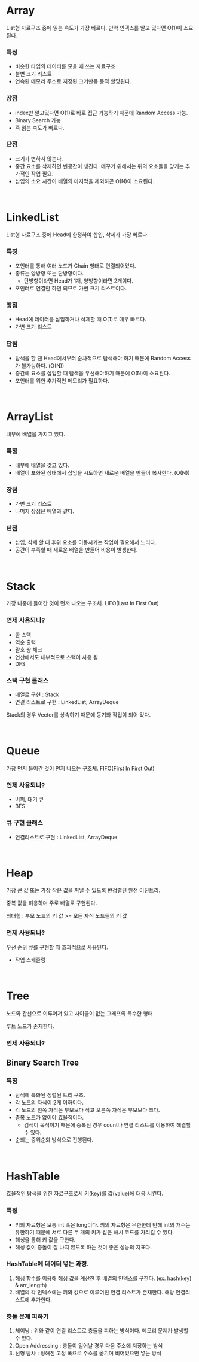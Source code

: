# Array
List형 자료구조 중에 읽는 속도가 가장 빠르다. 만약 인덱스를 알고 있다면 O(1)이 소요된다.

### 특징
- 비슷한 타입의 데이터를 모을 때 쓰는 자료구조
- 불변 크기 리스트
- 연속된 메모리 주소로 지정된 크기만큼 동적 할당된다.

### 장점
- index만 알고있다면 O(1)로 바로 접근 가능하기 때문에 Random Access 가능.
- Binary Search 가능
- 즉 읽는 속도가 빠르다.

### 단점
- 크기가 변하지 않는다.
- 중간 요소를 삭제하면 빈공간이 생긴다. 메꾸기 위해서는 뒤의 요소들을 당기는 추가적인 작업 필요.
- 삽입의 소요 시간이 배열의 마지막을 제외하곤 O(N)이 소요된다. 

<br>

# LinkedList
List형 자료구조 중에 Head에 한정하여 삽입, 삭제가 가장 빠르다. 

### 특징
- 포인터를 통해 여러 노드가 Chain 형태로 연결되어있다.
- 종류는 양방향 또는 단방향이다.
  - 단방향이라면 Head가 1개, 양방향이라면 2개이다.
- 포인터로 연결만 하면 되므로 가변 크기 리스트이다.

### 장점
- Head에 데이터를 삽입하거나 삭제할 때 O(1)로 매우 빠르다.
- 가변 크기 리스트

### 단점
- 탐색을 할 땐 Head에서부터 순차적으로 탐색해야 하기 때문에 Random Access가 불가능하다. (O(N))
- 중간에 요소를 삽입할 때 탐색을 우선해야하기 때문에 O(N)이 소요된다.
- 포인터를 위한 추가적인 메모리가 필요하다.

<br>

# ArrayList
내부에 배열을 가지고 있다.

### 특징
- 내부에 배열을 갖고 있다.
- 배열이 포화된 상태에서 삽입을 시도하면 새로운 배열을 만들어 복사한다. (O(N))

### 장점
- 가변 크기 리스트
- 나머지 장점은 배열과 같다.

### 단점
- 삽입, 삭제 할 때 후위 요소를 이동시키는 작업이 필요해서 느리다.
- 공간이 부족할 때 새로운 배열을 만들어 비용이 발생한다.

<br>

# Stack
가장 나중에 들어간 것이 먼저 나오는 구조체. LIFO(Last In First Out)

### 언제 사용되나?
- 콜 스택
- 역순 출력
- 괄호 쌍 체크
- 연산에서도 내부적으로 스택이 사용 됨.
- DFS

### 스택 구현 클래스
- 배열로 구현 : Stack<E>
- 연결 리스트로 구현 : LinkedList<E>, ArrayDeque<E>

Stack<E>의 경우 Vector를 상속하기 때문에 동기화 작업이 되어 있다. 

<br>

# Queue
가장 먼저 들어간 것이 먼저 나오는 구조체. FIFO(First In First Out)

### 언제 사용되나?
- 버퍼, 대기 큐
- BFS
  
### 큐 구현 클래스
- 연결리스트로 구현 : LinkedList<E>, ArrayDeque<E>
  
<br>

# Heap
가장 큰 값 또는 가장 작은 값을 꺼낼 수 있도록 반정렬된 완전 이진트리. 
  
중복 값을 허용하며 주로 배열로 구현된다.

최대힙 : 부모 노드의 키 값 >= 모든 자식 노드들의 키 값
  
### 언제 사용되나?
우선 순위 큐를 구현할 때 효과적으로 사용된다.
- 작업 스케줄링

<br>
  
# Tree
노드와 간선으로 이루어져 있고 사이클이 없는 그래프의 특수한 형태

루트 노드가 존재한다.

### 언제 사용되나?

## Binary Search Tree

### 특징
- 탐색에 특화된 정렬된 트리 구조.
- 각 노드의 자식이 2개 이하이다.
- 각 노드의 왼쪽 자식은 부모보다 작고 오른쪽 자식은 부모보다 크다.
- 중복 노드가 없어야 효율적이다. 
  - 검색이 목적이기 때문에 중복된 경우 count나 연결 리스트를 이용하여 해결할 수 있다.
- 순회는 중위순회 방식으로 진행된다. 
  
<br>
  
# HashTable
효율적인 탐색을 위한 자료구조로서 키(key)를 값(value)에 대응 시킨다.
  
### 특징
- 키의 자료형은 보통 int 혹은 long이다. 키의 자료형은 무한한데 반해 int의 개수는 유한하기 때문에 서로 다른 두 개의 키가 같은 해시 코드를 가리킬 수 있다.
- 해싱을 통해 키 값을 구한다.
- 해싱 값이 충돌이 잘 나지 않도록 하는 것이 좋은 성능의 지표다.

### HashTable에 데이터 넣는 과정.
1. 해싱 함수를 이용해 해싱 값을 계산한 후 배열의 인덱스를 구한다. (ex. hash(key) & arr_length)
2. 배열의 각 인덱스에는 키와 값으로 이루어진 연결 리스트가 존재한다. 해당 연결리스트에 추가한다.
  
### 충돌 문제 피하기
1. 체이닝
  : 위와 같이 연결 리스트로 충돌을 피하는 방식이다. 메모리 문제가 발생할 수 있다.
2. Open Addressing 
  : 충돌이 일어날 경우 다음 주소에 저장하는 방식
3. 선형 탐사
  : 정해진 고정 폭으로 주소를 옮기며 비어있으면 넣는 방식

  
  
